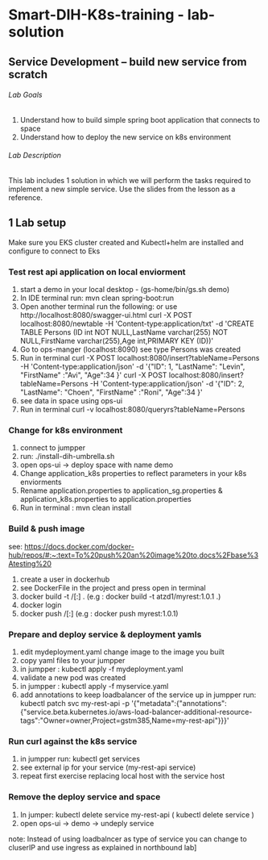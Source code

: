 # Smart-DIH-K8s-training - lab-solution

## 	Service Development – build new service from scratch

###### Lab Goals
1.  Understand how to build simple spring boot application that connects to space
2.  Understand how to deploy the new service on k8s environment
###### Lab Description
This lab includes 1 solution in which we will perform the tasks required to implement a new simple service. 
Use the slides from the lesson as a reference.
## 1 Lab setup
Make sure you EKS cluster created and Kubectl+helm are installed and configure to connect to Eks

### Test rest api application on local enviorment
1. start a demo in your local desktop - (gs-home/bin/gs.sh demo)
2. In IDE terminal run: mvn clean spring-boot:run
3. Open another terminal run the following: or use http://localhost:8080/swagger-ui.html
curl -X POST localhost:8080/newtable -H 'Content-type:application/txt' -d 'CREATE TABLE Persons (ID int NOT NULL,LastName varchar(255) NOT NULL,FirstName varchar(255),Age int,PRIMARY KEY (ID))'
4. Go to ops-manger (localhost:8090) see type Persons was created
5. Run in terminal
curl -X POST localhost:8080/insert?tableName=Persons -H  'Content-type:application/json' -d '{"ID": 1, "LastName": "Levin", "FirstName" :"Avi", "Age":34 }'
curl -X POST localhost:8080/insert?tableName=Persons -H  'Content-type:application/json' -d '{"ID": 2, "LastName": "Choen", "FirstName" :"Roni", "Age":34 }'
6. see data in space using ops-ui
7. Run in terminal
curl -v localhost:8080/queryrs?tableName=Persons

### Change for k8s environment
1. connect to jumpper
2. run: ./install-dih-umbrella.sh
3. open ops-ui -> deploy space with name demo
4. Change application_k8s properties to reflect parameters in your k8s enviorments 
5. Rename application.properties to application_sg.properties & application_k8s.properties to application.properties
6. Run in terminal : mvn clean install

###  Build & push image
see: https://docs.docker.com/docker-hub/repos/#:~:text=To%20push%20an%20image%20to,docs%2Fbase%3Atesting%20
1. create a user in dockerhub
2. see DockerFile in the project and press open in terminal
3. docker build -t <your-hub-user>/<repo-name>[:<tag>] .
   (e.g : docker build -t atzd1/myrest:1.0.1 .)
4. docker  login
5. docker push <your-hub-user>/<repo-name>[:<tag>]
   (e.g : docker push myrest:1.0.1)

### Prepare and deploy service & deployment yamls 
1. edit mydeployment.yaml change image to the image you built
2. copy yaml files to your jumpper
3. in jumpper : kubectl apply -f mydeployment.yaml
4. validate a new pod was created
5. in jumpper : kubectl apply -f myservice.yaml
6. add annotations to keep loadbalancer of the service up
   in jumpper run: kubectl patch svc my-rest-api -p '{"metadata":{"annotations":{"service.beta.kubernetes.io/aws-load-balancer-additional-resource-tags":"Owner=owner,Project=gstm385,Name=my-rest-api"}}}'

### Run curl against the k8s service
1. in jumpper run: kubectl get services 
2. see external ip for your service (my-rest-api service)
3. repeat first exercise replacing local host with the service host
   
### Remove the deploy service and space
1. In jumper: kubectl delete service my-rest-api ( kubectl delete service <service-name>)
2. open ops-ui -> demo -> undeply service

note: Instead of using loadbalncer as type of service you can change to cluserIP and use ingress as explained in northbound lab]


   

    
